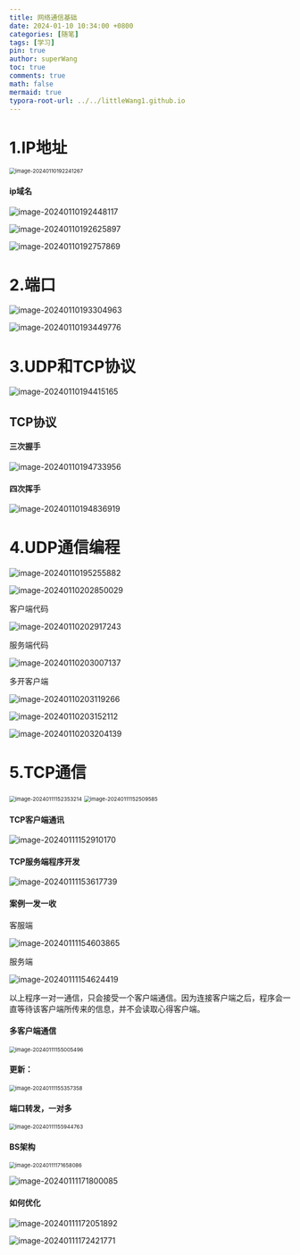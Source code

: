 ```yaml
---
title: 网络通信基础
date: 2024-01-10 10:34:00 +0800
categories: [随笔]
tags: [学习]
pin: true
author: superWang
toc: true
comments: true
math: false
mermaid: true
typora-root-url: ../../littleWang1.github.io
---
```


# 1.IP地址

<img src="/assets/blog_res/2024-01-10-网络通信.assets/image-20240110192241267.png" alt="image-20240110192241267" style="zoom: 67%;" />

#### ip域名

![image-20240110192448117](/assets/blog_res/2024-01-10-网络通信.assets/image-20240110192448117.png)

![image-20240110192625897](/assets/blog_res/2024-01-10-网络通信.assets/image-20240110192625897.png)

![image-20240110192757869](/assets/blog_res/2024-01-10-网络通信.assets/image-20240110192757869.png)

# 2.端口

![image-20240110193304963](/assets/blog_res/2024-01-10-网络通信基础.assets/image-20240110193304963.png)

![image-20240110193449776](/assets/blog_res/2024-01-10-网络通信基础.assets/image-20240110193449776.png) 

# 3.UDP和TCP协议

![image-20240110194415165](/assets/blog_res/2024-01-10-网络通信基础.assets/image-20240110194415165.png)

## TCP协议

#### 三次握手

![image-20240110194733956](/assets/blog_res/2024-01-10-网络通信基础.assets/image-20240110194733956.png)

#### 四次挥手

![image-20240110194836919](/assets/blog_res/2024-01-10-网络通信基础.assets/image-20240110194836919.png)

# 4.UDP通信编程

![image-20240110195255882](/assets/blog_res/2024-01-10-网络通信基础.assets/image-20240110195255882.png)

![image-20240110202850029](/assets/blog_res/2024-01-10-网络通信基础.assets/image-20240110202850029.png)

客户端代码

![image-20240110202917243](/assets/blog_res/2024-01-10-网络通信基础.assets/image-20240110202917243.png)

服务端代码

![image-20240110203007137](/assets/blog_res/2024-01-10-网络通信基础.assets/image-20240110203007137.png)

多开客户端



![image-20240110203119266](/assets/blog_res/2024-01-10-网络通信基础.assets/image-20240110203119266.png)

![image-20240110203152112](/assets/blog_res/2024-01-10-网络通信基础.assets/image-20240110203152112.png)

![image-20240110203204139](/assets/blog_res/2024-01-10-网络通信基础.assets/image-20240110203204139.png)

# 5.TCP通信

<img src="/assets/blog_res/2024-01-10-网络通信基础.assets/image-20240111152353214.png" alt="image-20240111152353214" style="zoom:67%;" />

<img src="/assets/blog_res/2024-01-10-网络通信基础.assets/image-20240111152509585.png" alt="image-20240111152509585" style="zoom:67%;" />

#### TCP客户端通讯

![image-20240111152910170](/assets/blog_res/2024-01-10-网络通信基础.assets/image-20240111152910170.png)

#### TCP服务端程序开发

![image-20240111153617739](/assets/blog_res/2024-01-10-网络通信基础.assets/image-20240111153617739.png)

#### 案例一发一收

客服端

![image-20240111154603865](/assets/blog_res/2024-01-10-网络通信基础.assets/image-20240111154603865.png)

服务端

![image-20240111154624419](/assets/blog_res/2024-01-10-网络通信基础.assets/image-20240111154624419.png)

以上程序一对一通信，只会接受一个客户端通信。因为连接客户端之后，程序会一直等待该客户端所传来的信息，并不会读取心得客户端。

#### 多客户端通信

<img src="/assets/blog_res/2024-01-10-网络通信基础.assets/image-20240111155005496.png" alt="image-20240111155005496" style="zoom:67%;" />

#### 更新：

<img src="/assets/blog_res/2024-01-10-网络通信基础.assets/image-20240111155357358.png" alt="image-20240111155357358" style="zoom:67%;" />

#### 端口转发，一对多

<img src="/assets/blog_res/2024-01-10-网络通信基础.assets/image-20240111155944763.png" alt="image-20240111155944763" style="zoom:67%;" />



 

#### BS架构

<img src="/assets/blog_res/2024-01-10-网络通信基础.assets/image-20240111171658086.png" alt="image-20240111171658086" style="zoom:67%;" />

![image-20240111171800085](/assets/blog_res/2024-01-10-网络通信基础.assets/image-20240111171800085.png)

#### 如何优化

![image-20240111172051892](/assets/blog_res/2024-01-10-网络通信基础.assets/image-20240111172051892.png)

![image-20240111172421771](/assets/blog_res/2024-01-10-网络通信基础.assets/image-20240111172421771.png)
